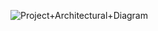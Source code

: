 ![Project+Architectural+Diagram](https://github.com/baafbass/NASA-Mission-Control/assets/98693906/85e9ea6a-bc79-47f8-86b5-0bca9e75f4b6)
